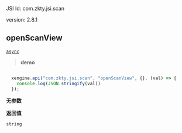 





JSI Id: com.zkty.jsi.scan

version: 2.8.1



## openScanView
[`async`](/docs/modules/模块-规范?id=jsi-调用)



> **demo**
``` js

  xengine.api("com.zkty.jsi.scan", "openScanView", {}, (val) => {
    console.log(JSON.stringify(val))
  });

``` 

**无参数**


**返回值**
``` js
string
``` 


    

